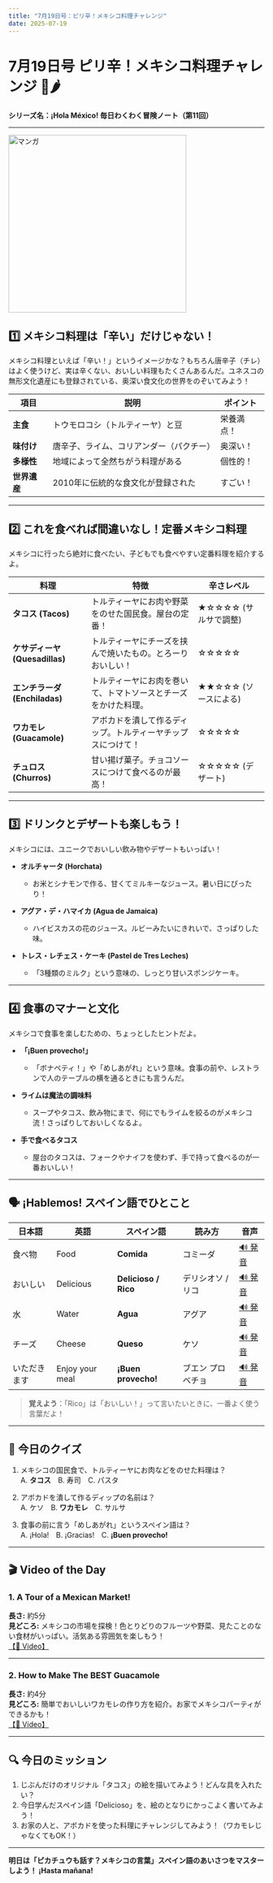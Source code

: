 ```yaml
---
title: "7月19日号：ピリ辛！メキシコ料理チャレンジ"
date: 2025-07-19
---
```


# 7月19日号 ピリ辛！メキシコ料理チャレンジ 🌮🌶️
**シリーズ名：¡Hola México! 毎日わくわく冒険ノート（第11回）**

---
<img src="/mexico-articles/assets/2025-07-19-comic.png" alt="マンガ" width="350" />

## 1️⃣ メキシコ料理は「辛い」だけじゃない！

メキシコ料理といえば「辛い！」というイメージかな？もちろん唐辛子（チレ）はよく使うけど、実は辛くない、おいしい料理もたくさんあるんだ。ユネスコの無形文化遺産にも登録されている、奥深い食文化の世界をのぞいてみよう！

| 項目 | 説明 | ポイント |
|------|------|----------|
| **主食** | トウモロコシ（トルティーヤ）と豆 | 栄養満点！ |
| **味付け** | 唐辛子、ライム、コリアンダー（パクチー） | 奥深い！ |
| **多様性** | 地域によって全然ちがう料理がある | 個性的！ |
| **世界遺産** | 2010年に伝統的な食文化が登録された | すごい！ |

---

## 2️⃣ これを食べれば間違いなし！定番メキシコ料理

メキシコに行ったら絶対に食べたい、子どもでも食べやすい定番料理を紹介するよ。

| 料理 | 特徴 | 辛さレベル |
|------|------|------------|
| **タコス (Tacos)** | トルティーヤにお肉や野菜をのせた国民食。屋台の定番！ | ★☆☆☆☆ (サルサで調整) |
| **ケサディーヤ (Quesadillas)** | トルティーヤにチーズを挟んで焼いたもの。とろーりおいしい！ | ☆☆☆☆☆ |
| **エンチラーダ (Enchiladas)** | トルティーヤにお肉を巻いて、トマトソースとチーズをかけた料理。 | ★★☆☆☆ (ソースによる) |
| **ワカモレ (Guacamole)** | アボカドを潰して作るディップ。トルティーヤチップスにつけて！ | ☆☆☆☆☆ |
| **チュロス (Churros)** | 甘い揚げ菓子。チョコソースにつけて食べるのが最高！ | ☆☆☆☆☆ (デザート) |

---

## 3️⃣ ドリンクとデザートも楽しもう！

メキシコには、ユニークでおいしい飲み物やデザートもいっぱい！

- **オルチャータ (Horchata)**
  - お米とシナモンで作る、甘くてミルキーなジュース。暑い日にぴったり！

- **アグア・デ・ハマイカ (Agua de Jamaica)**
  - ハイビスカスの花のジュース。ルビーみたいにきれいで、さっぱりした味。

- **トレス・レチェス・ケーキ (Pastel de Tres Leches)**
  - 「3種類のミルク」という意味の、しっとり甘いスポンジケーキ。

---

## 4️⃣ 食事のマナーと文化

メキシコで食事を楽しむための、ちょっとしたヒントだよ。

- **「¡Buen provecho!」**
  - 「ボナペティ！」や「めしあがれ」という意味。食事の前や、レストランで人のテーブルの横を通るときにも言うんだ。

- **ライムは魔法の調味料**
  - スープやタコス、飲み物にまで、何にでもライムを絞るのがメキシコ流！さっぱりしておいしくなるよ。

- **手で食べるタコス**
  - 屋台のタコスは、フォークやナイフを使わず、手で持って食べるのが一番おいしい！

---

## 🗣️ ¡Hablemos! スペイン語でひとこと

| 日本語 | 英語 | スペイン語 | 読み方 | 音声 |
|--------|------|------------|--------|------|
| 食べ物 | Food | **Comida** | コミーダ | [🔊 発音](https://www.spanishdict.com/pronunciation/comida) |
| おいしい | Delicious | **Delicioso / Rico** | デリシオソ / リコ | [🔊 発音](https://www.spanishdict.com/pronunciation/delicioso) |
| 水 | Water | **Agua** | アグア | [🔊 発音](https://www.spanishdict.com/pronunciation/agua) |
| チーズ | Cheese | **Queso** | ケソ | [🔊 発音](https://www.spanishdict.com/pronunciation/queso) |
| いただきます | Enjoy your meal | **¡Buen provecho!** | ブエン プロベチョ | [🔊 発音](https://www.spanishdict.com/pronunciation/buen%20provecho) |

> **覚えよう**：「Rico」は「おいしい！」って言いたいときに、一番よく使う言葉だよ！

---

## 🎲 今日のクイズ

1. メキシコの国民食で、トルティーヤにお肉などをのせた料理は？  
   A. **タコス**　B. 寿司　C. パスタ

2. アボカドを潰して作るディップの名前は？  
   A. ケソ　B. **ワカモレ**　C. サルサ

3. 食事の前に言う「めしあがれ」というスペイン語は？  
   A. ¡Hola!　B. ¡Gracias!　C. **¡Buen provecho!**

---

## 🎬 Video of the Day

### 1. **A Tour of a Mexican Market!**
**長さ:** 約5分  
**見どころ:** メキシコの市場を探検！色とりどりのフルーツや野菜、見たことのない食材がいっぱい。活気ある雰囲気を楽しもう！  
[【🔗 Video】](https://www.youtube.com/watch?v=zG_y9aYyIuI)

---

### 2. **How to Make The BEST Guacamole**
**長さ:** 約4分  
**見どころ:** 簡単でおいしいワカモレの作り方を紹介。お家でメキシコパーティができるかも！  
[【🔗 Video】](https://www.youtube.com/watch?v=35o_V_iS-iA)

---

## 🔍 今日のミッション

1. じぶんだけのオリジナル「タコス」の絵を描いてみよう！どんな具を入れたい？
2. 今日学んだスペイン語「Delicioso」を、絵のとなりにかっこよく書いてみよう！
3. お家の人と、アボカドを使った料理にチャレンジしてみよう！（ワカモレじゃなくてもOK！）

---

**明日は「ピカチュウも話す？メキシコの言葉」スペイン語のあいさつをマスターしよう！ ¡Hasta mañana!**
